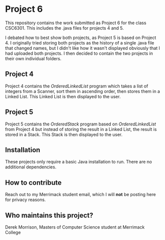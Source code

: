# Project 6

This repository contains the work submitted as Project 6 for the class CSC6301.  This includes the .java files for projects 4 and 5.

I debated how to best show both projects, as Project 5 is based on Project 4.  I originally tried storing both projects as the history of a single .java file that changed names, but I didn't like how it wasn't displayed obviously that I had uploaded both projects.  I then decided to contain the two projects in their own individual folders.

## Project 4

Project 4 contains the *OrderedLinkedList* program which takes a list of integers from a Scanner, sort them in ascending order, then stores them in a Linked List.  This Linked List is then displayed to the user.

## Project 5

Project 5 contains the *OrderedStack* program based on *OrderedLinkedList* from Project 4 but instead of storing the result in a Linked List, the result is stored in a Stack.  This Stack is then displayed to the user.

## Installation

These projects only require a basic Java installation to run.  There are no additional dependencies.

## How to contribute

Reach out to my Merrimack student email, which I will **not** be posting here for privacy reasons.

## Who maintains this project?

Derek Morrison, Masters of Computer Science student at Merrimack College
